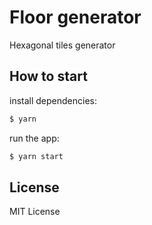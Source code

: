 Floor generator
====
Hexagonal tiles generator

## How to start

install dependencies:
```bash
$ yarn
```

run the app:
```bash
$ yarn start
```

## License

MIT License
